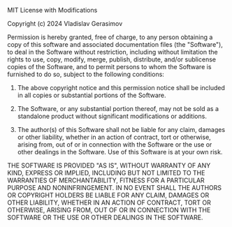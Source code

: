 MIT License with Modifications

Copyright (c) 2024 Vladislav Gerasimov

Permission is hereby granted, free of charge, to any person obtaining a copy
of this software and associated documentation files (the "Software"), to deal
in the Software without restriction, including without limitation the rights
to use, copy, modify, merge, publish, distribute, and/or sublicense copies of
the Software, and to permit persons to whom the Software is furnished to do so,
subject to the following conditions:

1. The above copyright notice and this permission notice shall be included in all
   copies or substantial portions of the Software.

2. The Software, or any substantial portion thereof, may not be sold as a standalone
   product without significant modifications or additions.

3. The author(s) of this Software shall not be liable for any claim, damages or other
   liability, whether in an action of contract, tort or otherwise, arising from,
   out of or in connection with the Software or the use or other dealings in the
   Software. Use of this Software is at your own risk.

THE SOFTWARE IS PROVIDED "AS IS", WITHOUT WARRANTY OF ANY KIND, EXPRESS OR
IMPLIED, INCLUDING BUT NOT LIMITED TO THE WARRANTIES OF MERCHANTABILITY,
FITNESS FOR A PARTICULAR PURPOSE AND NONINFRINGEMENT. IN NO EVENT SHALL THE
AUTHORS OR COPYRIGHT HOLDERS BE LIABLE FOR ANY CLAIM, DAMAGES OR OTHER
LIABILITY, WHETHER IN AN ACTION OF CONTRACT, TORT OR OTHERWISE, ARISING FROM,
OUT OF OR IN CONNECTION WITH THE SOFTWARE OR THE USE OR OTHER DEALINGS IN THE
SOFTWARE.